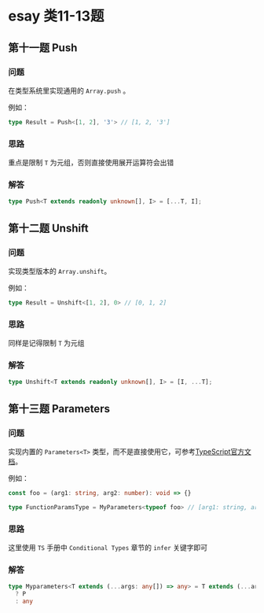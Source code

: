 # esay 类11-13题

## 第十一题 Push

### 问题

在类型系统里实现通用的 ```Array.push``` 。

例如：

```typescript
type Result = Push<[1, 2], '3'> // [1, 2, '3']
```

### 思路

重点是限制 `T` 为元组，否则直接使用展开运算符会出错

### 解答

```ts
type Push<T extends readonly unknown[], I> = [...T, I];
```

## 第十二题 Unshift

### 问题

实现类型版本的 ```Array.unshift```。

例如：

```typescript
type Result = Unshift<[1, 2], 0> // [0, 1, 2]
```

### 思路

同样是记得限制 `T` 为元组

### 解答
```ts
type Unshift<T extends readonly unknown[], I> = [I, ...T];
```

## 第十三题 Parameters

### 问题

实现内置的 `Parameters<T>` 类型，而不是直接使用它，可参考[TypeScript官方文档](https://www.typescriptlang.org/docs/handbook/utility-types.html#parameterstype)。

例如：

```ts
const foo = (arg1: string, arg2: number): void => {}

type FunctionParamsType = MyParameters<typeof foo> // [arg1: string, arg2: number]
```

### 思路

这里使用 `TS` 手册中 `Conditional Types` 章节的 `infer` 关键字即可

### 解答

```ts
type Myparameters<T extends (...args: any[]) => any> = T extends (...args: infer P) => any
  ? P
  : any
```
